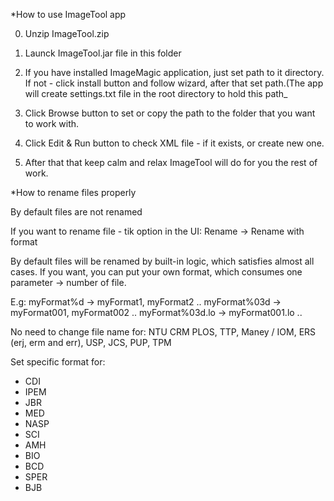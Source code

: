 *How to use ImageTool app

0. Unzip ImageTool.zip

1. Launck ImageTool.jar file in this folder

2. If you have installed ImageMagic application, just set path to it directory. If not - click install button and follow wizard, after that set path.(The app will create settings.txt file in the root directory to hold this path_

3. Click Browse button to set or copy the path to the folder that you want to work with.

4. Click Edit & Run button to check XML file - if it exists, or create new one.

5. After that that keep calm and relax ImageTool will do for you the rest of work.


*How to rename files properly

By default files are not renamed

If you want to rename file - tik option in the UI: Rename -> Rename with format

By default files will be renamed by built-in logic, which satisfies almost all cases.
If you want, you can put your own format, which consumes one parameter -> number of file.

E.g:
myFormat%d -> myFormat1, myFormat2 ..
myFormat%03d -> myFormat001, myFormat002 ..
myFormat%03d.lo -> myFormat001.lo ..

No need to change file name for:
NTU CRM PLOS, TTP, Maney / IOM, ERS (erj, erm and err), USP, JCS, PUP, TPM

Set specific format for:
- CDI
- IPEM
- JBR
- MED
- NASP
- SCI
- AMH
- BIO
- BCD
- SPER
- BJB